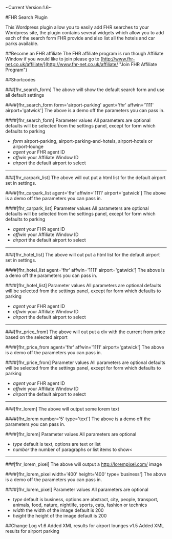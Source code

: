 ~Current Version:1.6~

#FHR Search Plugin

This Wordpress plugin allow you to easily add FHR searches to your Wordpress site, the plugin contains
several widgets which allow you to add each of the search form FHR provide and also list all the hotels and car parks available. 


##Become an FHR affiliate
The FHR affiliate program is run though Affiliate Window if you would like to join please go to  [http://www.fhr-net.co.uk/affiliate/](http://www.fhr-net.co.uk/affiliate/ "Join FHR Affiliate Program")

##Shortcodes

###[fhr_search_form]
The above will show the default search form and use all default settings

####[fhr_search_form form=\'airport-parking\' agent=\'fhr\' affwin=\'1111\' airport=\'gatwick\']
The above is a demo off the parameters you can pass in.

####[fhr_search_form] Parameter values
All parameters are optional defaults will be selected from the settings panel, except for form which defaults to parking

+ *form* airport-parking, airport-parking-and-hotels, airport-hotels or airport-lounge
+ *agent* your FHR agent ID
+ *affwin* your Affiliate Window ID<br />
+ *airport* the default airport to select

***

###[fhr_carpark_list]
The above will out put a html list for the default airport set in settings.

####[fhr_carpark_list agent=\'fhr\' affwin=\'1111\' airport=\'gatwick\']
The above is a demo off the parameters you can pass in.

####[fhr_carpark_list] Parameter values
All parameters are optional defaults will be selected from the settings panel, except for form which defaults to parking

+ *agent* your FHR agent ID
+ *affwin* your Affiliate Window ID
+ *airport* the default airport to select

***

###[fhr_hotel_list]
The above will out put a html list for the default airport set in settings.

####[fhr_hotel_list agent=\'fhr\' affwin=\'1111\' airport=\'gatwick\']
The above is a demo off the parameters you can pass in.

####[fhr_hotel_list] Parameter values
All parameters are optional defaults will be selected from the settings panel, except for form which defaults to parking

+ *agent* your FHR agent ID
+ *affwin* your Affiliate Window ID
+ *airport* the default airport to select

***
###[fhr_price_from]
The above will out put a div with the current from price based on the selected airport

####[fhr_price_from agent=\'fhr\' affwin=\'1111\' airport=\'gatwick\']
The above is a demo off the parameters you can pass in.

####[fhr_price_from] Parameter values
All parameters are optional defaults will be selected from the settings panel, except for form which defaults to parking

+ *agent* your FHR agent ID
+ *affwin* your Affiliate Window ID
+ *airport* the default airport to select

***

###[fhr_lorem]
The above will output some lorem text

####[fhr_lorem number=\'5\' type=\'text\']
The above is a demo off the parameters you can pass in.

####[fhr_lorem] Parameter values
All parameters are optional

+ *type* default is text, options are text or list
+ *number* the number of paragraphs or list items to show<

***

###[fhr_lorem_pixel]
The above will output a http://lorempixel.com/ image

####[fhr_lorem_pixel width=\'400\' height=\'400\' type=\'business\']
The above is a demo off the parameters you can pass in.

####[fhr_lorem_pixel] Parameter values
All parameters are optional

+ *type* default is business, options are abstract, city, people, transport, animals, food, nature, nightlife, sports, cats, fashion or technics
+ *width* the width of the image default is 200
+ *height* the height of the image default is 200


##Change Log
v1.6 Added XML results for airport lounges
v1.5 Added XML results for airport parking